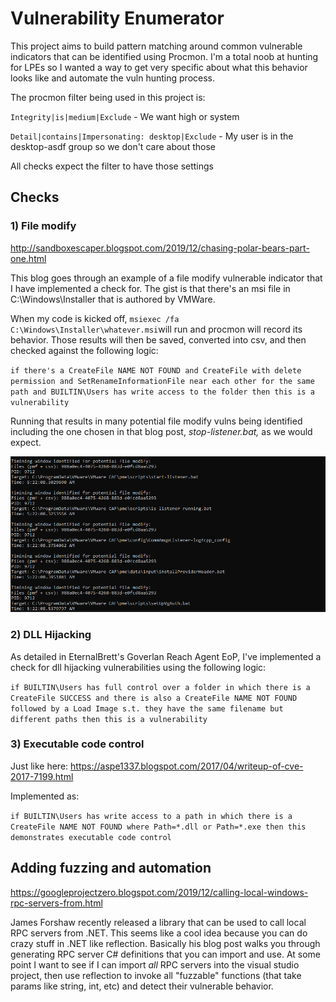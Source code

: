 ﻿

# Vulnerability Enumerator
This project aims to build pattern matching around common vulnerable indicators that can be identified using Procmon. I'm a total noob at hunting for LPEs so I wanted a way to get very specific about what this behavior looks like and automate the vuln hunting process.

The procmon filter being used in this project is:

`Integrity|is|medium|Exclude` - We want high or system

`Detail|contains|Impersonating: desktop|Exclude` - My user is in the desktop-asdf group so we don't care about those

All checks expect the filter to have those settings

## Checks

### 1) File modify
http://sandboxescaper.blogspot.com/2019/12/chasing-polar-bears-part-one.html

This blog goes through an example of a file modify vulnerable indicator that I have implemented a check for. The gist is that there's an msi file in C:\Windows\Installer that is authored by VMWare. 

When my code is kicked off, `msiexec /fa C:\Windows\Installer\whatever.msi`will run and procmon will record its behavior. Those results will then be saved, converted into csv, and then checked against the following logic:

`if there's a CreateFile NAME NOT FOUND and CreateFile with delete permission and SetRenameInformationFile near each other for the same path and BUILTIN\Users has write access to the folder then this is a vulnerability`

Running that results in many potential file modify vulns being identified including the one chosen in that blog post, *stop-listener.bat,* as we would expect.

![alt text](fileModify.PNG "Title")



### 2) DLL Hijacking
As detailed in EternalBrett's Goverlan Reach Agent EoP, I've implemented a check for dll hijacking vulnerabilities using the following logic:

`if BUILTIN\Users has full control over a folder in which there is a CreateFile SUCCESS and there is also a CreateFile NAME NOT FOUND followed by a Load Image s.t. they have the same filename but different paths then this is a vulnerability`


### 3) Executable code control
Just like here: https://aspe1337.blogspot.com/2017/04/writeup-of-cve-2017-7199.html

Implemented as:

`if BUILTIN\Users has write access to a path in which there is a CreateFile NAME NOT FOUND where Path=*.dll or Path=*.exe then this demonstrates executable code control`

## Adding fuzzing and automation
https://googleprojectzero.blogspot.com/2019/12/calling-local-windows-rpc-servers-from.html

James Forshaw recently released a library that can be used to call local RPC servers from .NET. This seems like a cool idea because you can do crazy stuff in .NET like reflection. Basically his blog post walks you through generating RPC server C# definitions that you can import and use. At some point I want to see if I can import _all_ RPC servers into the visual studio project, then use reflection to invoke all "fuzzable" functions (that take params like string, int, etc) and detect their vulnerable behavior.
